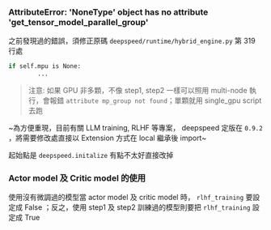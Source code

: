 ### AttributeError: 'NoneType' object has no attribute 'get_tensor_model_parallel_group'

之前發現過的錯誤，須修正原碼 `deepspeed/runtime/hybrid_engine.py` 第 319 行處

```bash
if self.mpu is None:
		...
```

> 注意: 如果 GPU 非多顆，不像 step1, step2 一樣可以照用 multi-node 執行，會報錯 `attribute mp_group not found`；單顆就用 single_gpu script 去跑

~為方便重現，目前有關 LLM training, RLHF 等專案， deepspeed 定版在 `0.9.2` ，將需要修改處直接以 Extension 方式在 local 繼承後 import~

起始點是 `deepspeed.initalize` 有點不太好直接改掉

### Actor model 及 Critic model 的使用

使用沒有微調過的模型當 actor model 及 critic model 時， `rlhf_training` 要設定成 False ；反之，使用 step1 及 step2 訓練過的模型則要把 `rlhf_training` 設定成 True
